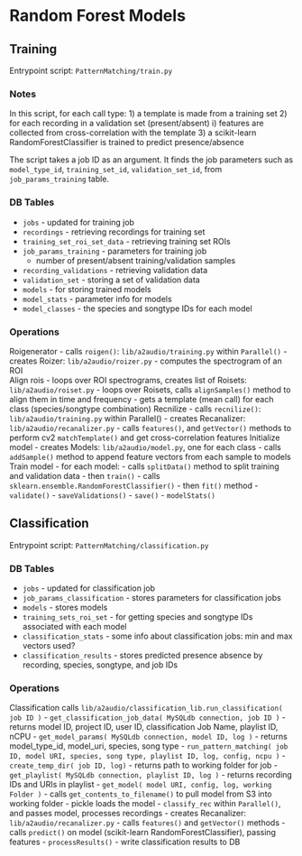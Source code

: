 # Random Forest Models

## Training

Entrypoint script: `PatternMatching/train.py`

### Notes

In this script, for each call type:
    1) a template is made from a training set
    2) for each recording in a validation set (present/absent)
   	    i) features are collected from cross-correlation with the template
    3) a scikit-learn RandomForestClassifier is trained to predict presence/absence

The script takes a job ID as an argument. It finds the job parameters such as `model_type_id`, `training_set_id`, `validation_set_id`,
from `job_params_training` table.

### DB Tables

- `jobs` - updated for training job
- `recordings` - retrieving recordings for training set
- `training_set_roi_set_data` - retrieving training set ROIs
- `job_params_training` - parameters for training job
    - number of present/absent training/validation samples
- `recording_validations` - retrieving validation data
- `validation_set` - storing a set of validation data
- `models` - for storing trained models
- `model_stats` - parameter info for models
- `model_classes` - the species and songtype IDs for each model

### Operations

Roigenerator
    - calls `roigen()`: `lib/a2audio/training.py` within `Parallel()`
   	 - creates Roizer: `lib/a2audio/roizer.py`
   		 - computes the spectrogram of an ROI   
Align rois
    - loops over ROI spectrograms, creates list of Roisets: `lib/a2audio/roiset.py`
    - loops over Roisets, calls `alignSamples()` method to align them in time and frequency
    - gets a template (mean call) for each class (species/songtype combination)
Recnilize
    - calls `recnilize()`: `lib/a2audio/training.py` within Parallel()
   	 - creates Recanalizer: `lib/a2audio/recanalizer.py`
   	 - calls `features()`, and `getVector()` methods to perform cv2 `matchTemplate()` and get
   	 cross-correlation features
Initialize model
    - creates Models: `lib/a2audio/model.py`, one for each class
    - calls `addSample()` method to append feature vectors from each sample to models
Train model
    - for each model:
   	 - calls `splitData()` method to split training and validation data
   	 - then `train()`
   		 - calls `sklearn.ensemble.RandomForestClassifier()`
   		 - then `fit()` method
   	 - `validate()`
   	 - `saveValidations()`
   	 - `save()`
   	 - `modelStats()`

## Classification

Entrypoint script: `PatternMatching/classification.py`

### DB Tables

- `jobs` - updated for classification job
- `job_params_classification` - stores parameters for classification jobs
- `models` - stores models
- `training_sets_roi_set` - for getting species and songtype IDs associated with each model
- `classification_stats` - some info about classification jobs: min and max vectors used?
- `classification_results` - stores predicted presence absence by recording, species, songtype, and job IDs

### Operations

Classification calls `lib/a2audio/classification_lib.run_classification( job ID )`
    - `get_classification_job_data( MySQLdb connection, job ID )`
   	 - returns model ID, project ID, user ID, classification Job Name, playlist ID, nCPU
    - `get_model_params( MySQLdb connection, model ID, log )`
   	 - returns model_type_id, model_uri, species, song type
    - `run_pattern_matching( job ID, model URI, species, song type, playlist ID, log, config, ncpu )`
   	 - `create_temp_dir( job ID, log)`
   		 - returns path to working folder for job
   	 - `get_playlist( MySQLdb connection, playlist ID, log )`
   		 - returns recording IDs and URIs in playlist
   	 - `get_model( model URI, config, log, working Folder )`
   		 - calls `get_contents_to_filename()` to pull model from S3 into working folder
   			 - pickle loads the model
   	 - `classify_rec` within `Parallel()`, and passes model, processes recordings
   		 - creates Recanalizer: `lib/a2audio/recanalizer.py`
   		 - calls `features()` and `getVector()` methods
   		 - calls `predict()` on model (scikit-learn RandomForestClassifier), passing features
   	 - `processResults()`
   		 - write classification results to DB
